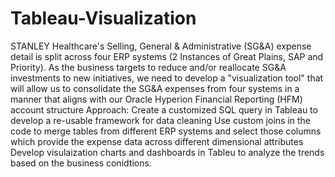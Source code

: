 # Tableau-Visualization
STANLEY Healthcare's Selling, General & Administrative (SG&A) expense detail is split across four ERP systems (2 Instances of Great Plains, SAP and Priority). As the business targets to reduce and/or reallocate SG&A investments to new initiatives, we need to develop a "visualization tool" that will allow us to consolidate the SG&A expenses from four systems in a manner that aligns with our Oracle Hyperion Financial Reporting (HFM) account structure
Approach:
Create a customized SQL query in Tableau to develop a re-usable framework for data cleaning
Use custom joins in the code to merge tables from different ERP systems and select those columns which provide the expense data across      different dimensional attributes
Develop visulaization charts and dashboards in Tableu to analyze the trends based on the business conidtions. 
